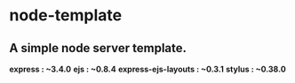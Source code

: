 node-template
=============

A simple node server template.
--------

**express 				: ~3.4.0**
**ejs 					: ~0.8.4**
**express-ejs-layouts 	: ~0.3.1**
**stylus				: ~0.38.0**